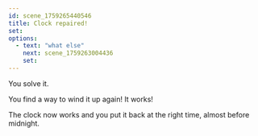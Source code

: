 ```yaml
---
id: scene_1759265440546
title: Clock repaired!
set:
options:
  - text: "what else"
    next: scene_1759263004436
    set:
---
```


You solve it. 

You find a way to wind it up again! It works!

The clock now works and you put it back at the right time, almost before midnight.